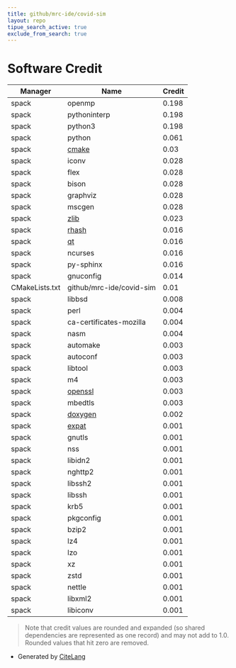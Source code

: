 ```yaml
---
title: github/mrc-ide/covid-sim
layout: repo
tipue_search_active: true
exclude_from_search: true
---
```

# Software Credit

|Manager|Name|Credit|
|-------|----|------|
|spack|openmp|0.198|
|spack|pythoninterp|0.198|
|spack|python3|0.198|
|spack|python|0.061|
|spack|[cmake](https://www.cmake.org)|0.03|
|spack|iconv|0.028|
|spack|flex|0.028|
|spack|bison|0.028|
|spack|graphviz|0.028|
|spack|mscgen|0.028|
|spack|[zlib](https://zlib.net)|0.023|
|spack|[rhash](https://sourceforge.net/projects/rhash/)|0.016|
|spack|[qt](https://qt.io)|0.016|
|spack|ncurses|0.016|
|spack|py-sphinx|0.016|
|spack|gnuconfig|0.014|
|CMakeLists.txt|github/mrc-ide/covid-sim|0.01|
|spack|libbsd|0.008|
|spack|perl|0.004|
|spack|ca-certificates-mozilla|0.004|
|spack|nasm|0.004|
|spack|automake|0.003|
|spack|autoconf|0.003|
|spack|libtool|0.003|
|spack|m4|0.003|
|spack|[openssl](https://www.openssl.org)|0.003|
|spack|mbedtls|0.003|
|spack|[doxygen](https://github.com/doxygen/doxygen/)|0.002|
|spack|[expat](https://libexpat.github.io/)|0.001|
|spack|gnutls|0.001|
|spack|nss|0.001|
|spack|libidn2|0.001|
|spack|nghttp2|0.001|
|spack|libssh2|0.001|
|spack|libssh|0.001|
|spack|krb5|0.001|
|spack|pkgconfig|0.001|
|spack|bzip2|0.001|
|spack|lz4|0.001|
|spack|lzo|0.001|
|spack|xz|0.001|
|spack|zstd|0.001|
|spack|nettle|0.001|
|spack|libxml2|0.001|
|spack|libiconv|0.001|


> Note that credit values are rounded and expanded (so shared dependencies are represented as one record) and may not add to 1.0. Rounded values that hit zero are removed.


- Generated by [CiteLang](https://github.com/vsoch/citelang)
